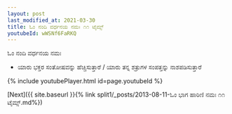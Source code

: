 ```yaml
---
layout: post
last_modified_at: 2021-03-30
title: ಓಂ ನಂದಿ ವರ್ಧನಯ ನಮಃ ೧೧ ಟೈಮ್ಸ್
youtubeId: wWSNf6FaRKQ
---
```

 
 
 ಓಂ ನಂದಿ ವರ್ಧನಯ ನಮಃ  
 
 -  ಯಾರು ಭಕ್ತರ ಸಂತೋಷವನ್ನು ಹೆಚ್ಚಿಸುತ್ತಾರೆ / ಯಾರು ತನ್ನ ಶತ್ರುಗಳ ಸಂಪತ್ತನ್ನು ನಾಶಪಡಿಸುತ್ತಾರೆ 
 
  
 
  
 
 
 
 
 
 


{% include youtubePlayer.html id=page.youtubeId %}
 
[Next]({{ site.baseurl }}{% link  split1/_posts/2013-08-11-ಓಂ ಭಾಗ ಹಾರಿಣಿ ನಮಃ ೧೧ ಟೈಮ್ಸ್.md%})
 
